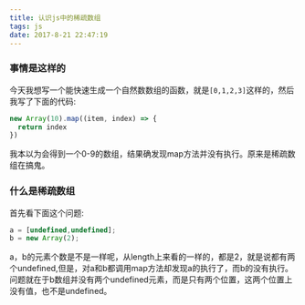 ```yaml
---
title: 认识js中的稀疏数组
tags: js
date: 2017-8-21 22:47:19
---
```


### 事情是这样的

今天我想写一个能快速生成一个自然数数组的函数，就是`[0,1,2,3]`这样的，然后我写了下面的代码:
```js
new Array(10).map((item, index) => {
  return index
})
```
我本以为会得到一个0-9的数组，结果确发现map方法并没有执行。原来是稀疏数组在搞鬼。

### 什么是稀疏数组

首先看下面这个问题:
```js
a = [undefined,undefined];
b = new Array(2);
```
a，b的元素个数是不是一样呢，从length上来看的一样的，都是2，就是说都有两个undefined,但是，对a和b都调用map方法却发现a的执行了，而b的没有执行。问题就在于b数组并没有两个undefined元素，而是只有两个位置，这两个位置上没有值，也不是undefined。



